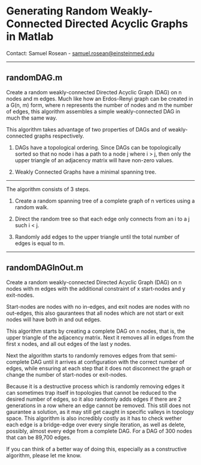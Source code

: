 # Generating Random Weakly-Connected Directed Acyclic Graphs in Matlab
Contact: Samuel Rosean - samuel.rosean@einsteinmed.edu

----
## randomDAG.m 

Create a random weakly-connected Directed Acyclic Graph (DAG) on n nodes and m edges. Much like how an Erdos-Renyi graph can be created in a G(n, m) form, where n represents the number of nodes and m the number of edges, this algorithm assembles a simple weakly-connected DAG in much the same way.

This algorithm takes advantage of two properties of DAGs and of weakly-connected graphs respectively.

1. DAGs have a topological ordering. Since DAGs can be topologically sorted so that no node i has a path to a node j where i > j, then only the upper triangle
of an adjacency matrix will have non-zero values.

2. Weakly Connected Graphs have a minimal spanning tree.

--- ---

The algorithm consists of 3 steps. 

1. Create a random spanning tree of a complete graph of n vertices using a random walk.

2. Direct the random tree so that each edge only connects from an i to a j such i < j.

3. Randomly add edges to the upper triangle until the total number of edges is equal to m.

----
## randomDAGInOut.m 

Create a random weakly-connected Directed Acyclic Graph (DAG) on n nodes with m edges with the additional constraint of x start-nodes and y exit-nodes.

Start-nodes are nodes with no in-edges, and exit nodes are nodes with no out-edges, this also gaurantees that all nodes which are not start or exit nodes will have both in and out edges.

This algorithm starts by creating a complete DAG on n nodes, that is, the upper triangle of the adjacency matrix. Next it removes all in edges from the first x nodes, and all out edges of the last y nodes.

Next the algorithm starts to randomly removes edges from that semi-complete DAG until it arrives at configuration with the correct number of edges, while ensuring at each step that it does not disconnect the graph or change the number of start-nodes or exit-nodes.

Because it is a destructive process which is randomly removing edges it can sometimes trap itself in topologies that cannot be reduced to the desired number of edges, so it
also randomly adds edges if there are 2 generations in a row where an edge cannot be removed. This still does not gaurantee a solution, as it may still get caught in specific valleys in topology space. This algorithm is also incredibly costly as it has to check wether each edge is a bridge-edge over every single iteration, as well as delete, possibly, almost every edge from a complete DAG. For a DAG of 300 nodes that can be 89,700 edges.

If you can think of a better way of doing this, especially as a constructive algorithm, please let me know. 
